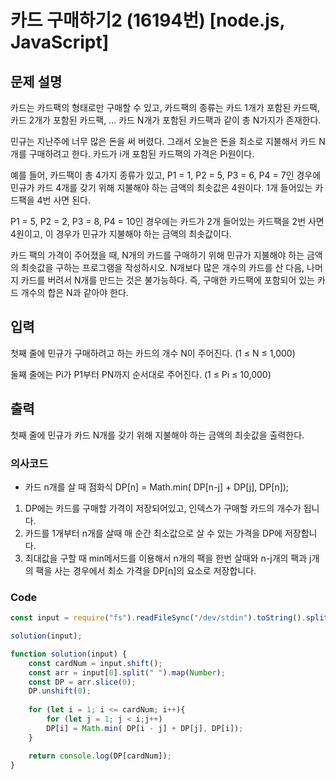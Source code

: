 # 카드 구매하기2 (16194번) [node.js, JavaScript] 

## 문제 설명
카드는 카드팩의 형태로만 구매할 수 있고, 카드팩의 종류는 카드 1개가 포함된 카드팩, 카드 2개가 포함된 카드팩, ... 카드 N개가 포함된 카드팩과 같이 총 N가지가 존재한다.

민규는 지난주에 너무 많은 돈을 써 버렸다. 그래서 오늘은 돈을 최소로 지불해서 카드 N개를 구매하려고 한다. 카드가 i개 포함된 카드팩의 가격은 Pi원이다.

예를 들어, 카드팩이 총 4가지 종류가 있고, P1 = 1, P2 = 5, P3 = 6, P4 = 7인 경우에 민규가 카드 4개를 갖기 위해 지불해야 하는 금액의 최솟값은 4원이다. 1개 들어있는 카드팩을 4번 사면 된다.

P1 = 5, P2 = 2, P3 = 8, P4 = 10인 경우에는 카드가 2개 들어있는 카드팩을 2번 사면 4원이고, 이 경우가 민규가 지불해야 하는 금액의 최솟값이다.

카드 팩의 가격이 주어졌을 때, N개의 카드를 구매하기 위해 민규가 지불해야 하는 금액의 최솟값을 구하는 프로그램을 작성하시오. N개보다 많은 개수의 카드를 산 다음, 나머지 카드를 버려서 N개를 만드는 것은 불가능하다. 즉, 구매한 카드팩에 포함되어 있는 카드 개수의 합은 N과 같아야 한다.

## 입력
첫째 줄에 민규가 구매하려고 하는 카드의 개수 N이 주어진다. (1 ≤ N ≤ 1,000)

둘째 줄에는 Pi가 P1부터 PN까지 순서대로 주어진다. (1 ≤ Pi ≤ 10,000)

## 출력
첫째 줄에 민규가 카드 N개를 갖기 위해 지불해야 하는 금액의 최솟값을 출력한다.

### 의사코드 
- 카드 n개를 살 때 점화식 DP[n] = Math.min( DP[n-j] + DP[j], DP[n]);
1. DP에는 카드를 구매할 가격이 저장되어있고, 인덱스가 구매할 카드의 개수가 됩니다.
2. 카드를 1개부터 n개를 살때 매 순간 최소값으로 살 수 있는 가격을 DP에 저장합니다.
3. 최대값을 구할 때 min메서드를 이용해서 n개의 팩을 한번 살때와 n-j개의 팩과 j개의 팩을 사는 경우에서 최소 가격을 DP[n]의 요소로 저장합니다. 

### Code 
```js
const input = require("fs").readFileSync("/dev/stdin").toString().split("\n"); 

solution(input);

function solution(input) {
    const cardNum = input.shift();
    const arr = input[0].split(" ").map(Number);
    const DP = arr.slice(0);
    DP.unshift(0);
    
    for (let i = 1; i <= cardNum; i++){
        for (let j = 1; j < i;j++)
        DP[i] = Math.min( DP[i - j] + DP[j], DP[i]);
    }

    return console.log(DP[cardNum]);
}
```